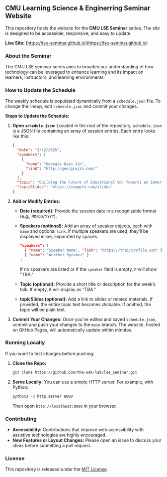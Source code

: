 ## CMU Learning Science & Enginerring Seminar Website

This repository hosts the website for the **CMU LSE Seminar** series. The site is designed to be accessible, responsive, and easy to update.

**Live Site:** [https://lse-seminar.github.io](https://lse-seminar.github.io)

### About the Seminar

The CMU LSE seminar series aims to broaden our understanding of how technology can be leveraged to enhance learning and its impact on learners, instructors, and learning environments. 

### How to Update the Schedule

The weekly schedule is populated dynamically from a `schedule.json` file. To change the lineup, edit `schedule.json` and commit your changes.

**Steps to Update the Schedule:**

1. **Open `schedule.json`:**
   Located in the root of the repository, `schedule.json` is a JSON file containing an array of session entries. Each entry looks like this:
   ```json
   {
     "date": "3/12/2025",
     "speakers": [
       {
         "name": "Georgie Qiao Jin",
         "link": "http://georgiejin.com/"
       }
     ],
     "topic": "Building the Future of Educational VR: Towards an Immersive and Social Learning Experience",
     "topicSlides": "https://example.com/slides"
   }
   ```

2. **Add or Modify Entries:**
   - **Date (required):** Provide the session date in a recognizable format (e.g., `MM/DD/YYYY`).
   - **Speakers (optional):** Add an array of speaker objects, each with `name` and optional `link`. If multiple speakers are used, they’ll be displayed inline, separated by spaces.
     ```json
     "speakers": [
       { "name": "Speaker Name", "link": "https://theirprofile.com" },
       { "name": "Another Speaker" }
     ]
     ```
     If no speakers are listed or if the `speaker` field is empty, it will show "TBA."
   
   - **Topic (optional):** Provide a short title or description for the week’s talk. If empty, it will display as "TBA."
   - **topicSlides (optional):** Add a link to slides or related materials. If provided, the entire topic text becomes clickable. If omitted, the topic will be plain text.
   
3. **Commit Your Changes:**
   Once you’ve edited and saved `schedule.json`, commit and push your changes to the `main` branch. The website, hosted on GitHub Pages, will automatically update within minutes.

### Running Locally

If you want to test changes before pushing:

1. **Clone the Repo:**
   ```bash
   git clone https://github.com/the-oak-lab/lse_seminar.git
   ```

2. **Serve Locally:**
   You can use a simple HTTP server. For example, with Python:
   ```bash
   python3 -m http.server 8000
   ```
   Then open `http://localhost:8000` in your browser.

### Contributing

- **Accessibility:** Contributions that improve web accessibility with assistive technologies are highly encouraged.  
- **New Features or Layout Changes:** Please open an issue to discuss your ideas before submitting a pull request.

### License

This repository is released under the [MIT License](LICENSE).
